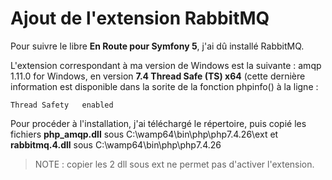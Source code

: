 # Ajout de l'extension RabbitMQ

Pour suivre le libre **En Route pour Symfony 5**, j'ai dû installé RabbitMQ.

L'extension correspondant à ma version de Windows est la suivante : amqp 1.11.0 for Windows, en version **7.4 Thread Safe (TS) x64** (cette dernière information est disponible dans la sorite de la fonction phpinfo() à la ligne :

```
Thread Safety	enabled
```

Pour procéder à l'installation, j'ai téléchargé le répertoire, puis copié les fichiers **php_amqp.dll** sous C:\wamp64\bin\php\php7.4.26\ext
et **rabbitmq.4.dll** sous C:\wamp64\bin\php\php7.4.26

>NOTE : copier les 2 dll sous ext ne permet pas d'activer l'extension.
